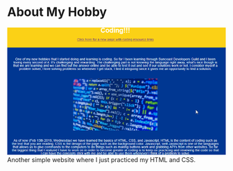 # About My Hobby
<img src="public/images/HobbyCode.gif" alt="hobby">
Another simple website where I just practiced my HTML and CSS. 
